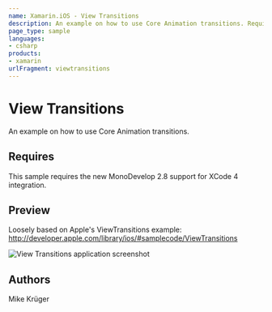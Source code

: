 ```yaml
---
name: Xamarin.iOS - View Transitions
description: An example on how to use Core Animation transitions. Requires This sample requires the new MonoDevelop 2.8 support for XCode 4 integration. Preview...
page_type: sample
languages:
- csharp
products:
- xamarin
urlFragment: viewtransitions
---
```

# View Transitions

An example on how to use Core Animation transitions.

## Requires

This sample requires the new MonoDevelop 2.8 support for XCode 4 integration.

## Preview

Loosely based on Apple's ViewTransitions example:
http://developer.apple.com/library/ios/#samplecode/ViewTransitions

![View Transitions application screenshot](Screenshots/ViewTransitions1.png "View Transitions application screenshot")

## Authors

Mike Krüger
